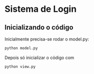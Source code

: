 # Sistema de Login
## Inicializando o código
Inicialmente precisa-se rodar o model.py:
~~~cmd
python model.py
~~~
Depois só inicializar o código com
~~~cmd
python view.py
~~~
